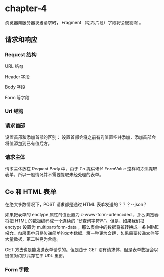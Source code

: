 # chapter-4 
浏览器向服务器发送请求时， Fragment （哈希片段）字段将会被剔除 。

## 请求和响应

### Request 结构

URL 结构

Header 字段

Body 字段

Form 等字段

### Url 结构

### 请求首部

设置首部和添加首部的区别： 设置首部会将之前有的值置空并添加，添加首部会将值添加到已有值后方。

### 请求主体

请求主体放在 Request.Body 中，由于 Go 提供诸如 FormValue 这样的方法提取表单，所以一般情况并不需要提取未经处理的表单。

## Go 和 HTML 表单

在绝大多数情况下，POST 请求都是通过 HTML 表单发送的？？？--json？

如果把表单的 enctype 属性的值设置为 x-www-form-urlencoded ，那么浏览器将把 HTML 的数据编码成一个连续的 “长查询字符串”。但是，如果我们把 enctype 设置为 multipart/form-data ，那么表单中的数据将被转换成一条 MIME 报文。如果表单只是传递简单的文本数据，第一种更为合适，如果需要传递文件等大量数据，第二种更为合适。

GET 方法也是能发送表单请求的。但是由于 GET 没有请求体，但是表单数据会以键值对的形式存在于 URL 里面。

### Form 字段

